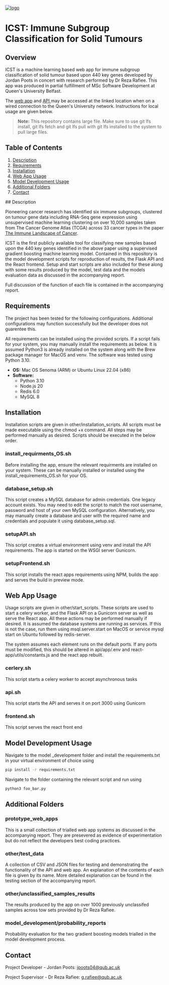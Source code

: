 <a href="https://imgbb.com/"><img src="https://i.ibb.co/55DH349/logo.png" alt="logo" border="0"></a>
# ICST: Immune Subgroup Classification for Solid Tumours

## Overview

ICST is a machine learning based web app for immune subgroup classification of solid tumour based upon 440 key genes developed by Jordan Poots in concert with research performed by Dr Reza Rafiee. This app was produced in partial fulfillment of MSc Software Development at Queen's University Belfast.

The <a href="http://analytics.eeecs.qub.ac.uk/icst">web app</a> and <a href="http://analytics.eeecs.qub.ac.uk:8080">API </a> may be accessed at the linked location when on a wired connection to the Queen's University network. Instructions for local usage are given below.

> **Note:** This repository contains large file. Make sure to use git lfs install, git lfs fetch and git lfs pull with git lfs installed to the system to pull large files.

## Table of Contents

1. [Description](#Description)
2. [Requirements](#Requirements)
3. [Installation](#Installation)
4. [Web App Usage](#Web-App-Usage)
5. [Model Development Usage](#Model-Development-Usage)
6. [Additional Folders](#Additional-Folders)
7. [Contact](#Contact)

## Description

Pioneering cancer research has identified six immune subgroups, clustered on tumour gene data including RNA-Seq gene expression using unsupervised machine learning clustering on over 10,000 samples taken from The Cancer Genome Atlas (TCGA) across 33 cancer types in the paper <a href="https://pubmed.ncbi.nlm.nih.gov/29628290/"> The Immune Landscape of Cancer</a>.

ICST is the first publicly available tool for classifying new samples based upon the 440 key genes identified in the above paper using a supervised gradient boosting machine learning model. Contained in this repository is the model development scripts for reproduction of results, the Flask API and the React frontend. Setup and start scripts are also included for these along with some results produced by the model, test data and the models evaluation data as discussed in the accompanying report.

Full discussion of the function of each file is contained in the accompanying report.

## Requirements

The project has been tested for the following configurations. Additional configurations may function successfully but the developer does not guarentee this.

All requirements can be installed using the provided scripts. If a script fails for your system, you may manually install the requirements as below. It is assumed Python3 is already installed on the system along with the Brew package manager for MacOS and venv. The software was tested using Python 3.10.

- **OS:** Mac OS Senoma (ARM) or Ubuntu Linux 22.04 (x86)
- **Software:**
  - Python 3.10
  - Node.js 20
  - Redis 6.0
  - MySQL 8

## Installation

Installation scripts are given in other/installation_scripts. All scripts must be made executable using the chmod +x command. All steps may be performed manually as desired. Scripts should be executed in the below order.

### install_requirments_OS.sh

Before installing the app, ensure the relevant requirments are installed on your system. These can be manually installed or installed using the install_requirements_OS.sh for your OS.

### database_setup.sh

This script creates a MySQL database for admin credentials. One legacy account exists. You may need to edit the script to match the root username, password and host of your own MySQL configuration. Alternatively, you may manually create a database and user with the required name and credentials and populate it using database_setup.sql.

### setupAPI.sh

This script creates a virtual environment using venv and install the API requirements. The app is started on the WSGI server Gunicorn.

### setupFrontend.sh

This script installs the react apps requirements using NPM, builds the app and serves the build in preview mode.

## Web App Usage

Usage scripts are given in other/start_scripts. These scripts are used to start a celery worker, and the Flask API on a Gunicorn server as well as serve the React app. All these actions may be performed manually if desired. It is assumed the database systems are running as services. If this is not the case, run them using msql.server.start on MacOS or service mysql start on Ubuntu followed by redis-server.

The system assumes each element runs on the default ports. If any ports must be modified, this should be altered in api/app/.env and react-app/utils/constants.js and the react app rebuilt.

### cerlery.sh

This script starts a celery worker to accept asynchronous tasks

### api.sh

This script starts the API and serves it on port 3000 using Gunicorn

### frontend.sh

This script serves the react front end

## Model Development Usage

Navigate to the model \_development folder and install the requirements.txt in your virtual environment of choice using

```bash
pip install -r requirements.txt
```

Navigate to the folder containing the relevant script and run using

```bash
python3 foo_bar.py
```

## Additional Folders

### prototype_web_apps

This is a small collection of trialled web app systems as discussed in the accompanying report. They are presevered as evidence of experimentation but do not reflect the developers best coding practices.

### other/test_data

A collection of CSV and JSON files for testing and demonstrating the functionality of the API and web app. An explanation of the contents of each file is given by its name. More detailed explanation can be found in the testing section of the accompanying report.

### other/unclassified_samples_results

The results produced by the app on over 1000 previously unclassifed samples across tow sets provided by Dr Reza Rafiee.

### model_development/probability_reports

Probability evaluation for the two gradient boosting models trialled in the model development process.

## Contact

Project Developer - Jordan Poots: jpoots04@qub.ac.uk

Project Supervisor - Dr Reza Rafiee: g.rafiee@qub.ac.uk

